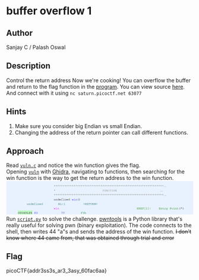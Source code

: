 # buffer overflow 1
## Author
Sanjay C / Palash Oswal
## Description
Control the return address Now we're cooking! You can overflow the buffer and return to the flag function in the [program](./vuln). You can view source [here](./vuln.c). And connect with it using `nc saturn.picoctf.net 63077`
## Hints
1. Make sure you consider big Endian vs small Endian.
2. Changing the address of the return pointer can call different functions.
## Approach
Read [`vuln.c`](./vuln.c) and notice the win function gives the flag.  
Opening [`vuln`](./vuln) with [Ghidra](https://ghidra-sre.org/), navigating to functions, then searching for the win function is the way to get the return address to the win function.  
![win function address](./Untitled.png)  
Run [`script.py`](./script.py) to solve the challenge. [pwntools](https://docs.pwntools.com/en/stable/) is a Python library that's really useful for solving pwn (binary exploitation). The code connects to the shell, then writes 44 "a"s and sends the address of the win function.
~~I don't know where 44 came from, that was obtained through trial and error~~
## Flag
picoCTF{addr3ss3s_ar3_3asy_60fac6aa}
